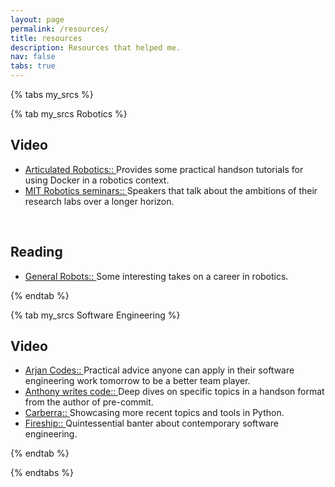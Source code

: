 ```yaml
---
layout: page
permalink: /resources/
title: resources
description: Resources that helped me.
nav: false
tabs: true
---
```


{% tabs my_srcs %}

{% tab my_srcs Robotics %}

## Video
- [Articulated Robotics:: ](https://www.youtube.com/@ArticulatedRobotics) Provides some practical handson tutorials for using Docker in a robotics context.
- [MIT Robotics seminars:: ](https://www.youtube.com/@MITRoboticsSeminar) Speakers that talk about the ambitions of their research labs over a longer horizon.

<!-- [key enablers in robotics](https://www.youtube.com/@leggedrobots6779/videos) -->
<br>

## Reading
- [General Robots:: ](https://generalrobots.substack.com/) Some interesting takes on a career in robotics.

{% endtab %}

{% tab my_srcs Software Engineering %}

## Video
- [Arjan Codes:: ](https://www.youtube.com/@ArjanCodes) Practical advice anyone can apply in their software engineering work tomorrow to be a better team player.
- [Anthony writes code:: ](https://www.youtube.com/@anthonywritescode) Deep dives on specific topics in a handson format from the author of pre-commit.
- [Carberra:: ](https://www.youtube.com/@Carberra) Showcasing more recent topics and tools in Python.
- [Fireship:: ](https://www.youtube.com/@Fireship) Quintessential banter about contemporary software engineering.

{% endtab %}

{% endtabs %}